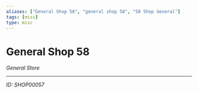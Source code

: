 ```yaml
---
aliases: ["General Shop 58", "general shop 58", "58 Shop General"]
tags: [misc]
type: misc
---
```


# General Shop 58

*General Store*

---
*ID: SHOP00057*